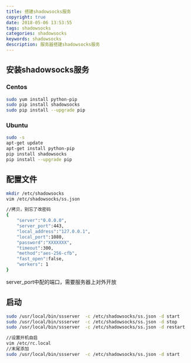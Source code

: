 ```yaml
---
title: 搭建shadowsocks服务
copyright: true
date: 2018-05-06 13:53:55
tags: shadowsocks
categories: shadowsocks
keywords: shadowsocks
description: 服务器搭建shadowsocks服务
---
```


## 安装shadowsocks服务

### Centos

```bash
sudo yum install python-pip
sudo pip install shadowsocks
sudo pip install --upgrade pip
```

### Ubuntu

```bash
sudo -s
apt-get update
apt-get install python-pip
pip install shadowsocks
pip install --upgrade pip
```

## 配置文件

```bash
mkdir /etc/shadowsocks
vim /etc/shadowsocks/ss.json

//拷贝，别忘了改密码
{
    "server":"0.0.0.0",
    "server_port":443,
    "local_address":"127.0.0.1",
    "local_port":1080,
    "password":"XXXXXXX",
    "timeout":300,
    "method":"aes-256-cfb",
    "fast_open":false,
    "workers": 1
}
```

server_port中配的端口，需要服务器上对外开放

## 启动

```bash
sudo /usr/local/bin/ssserver  -c /etc/shadowsocks/ss.json -d start
sudo /usr/local/bin/ssserver  -c /etc/shadowsocks/ss.json -d stop
sudo /usr/local/bin/ssserver  -c /etc/shadowsocks/ss.json -d restart

//设置开机自启
vim /etc/rc.local
//末尾添加
sudo /usr/local/bin/ssserver  -c /etc/shadowsocks/ss.json -d start
```

